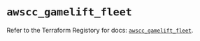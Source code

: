 # `awscc_gamelift_fleet`

Refer to the Terraform Registory for docs: [`awscc_gamelift_fleet`](https://registry.terraform.io/providers/hashicorp/awscc/0.70.0/docs/resources/gamelift_fleet).
